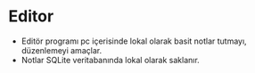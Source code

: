 # Editor
- Editör programı pc içerisinde lokal olarak basit notlar tutmayı, düzenlemeyi amaçlar.
- Notlar SQLite veritabanında lokal olarak saklanır. 
